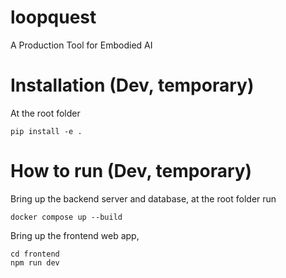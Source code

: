 # loopquest

A Production Tool for Embodied AI

# Installation (Dev, temporary)

At the root folder

```
pip install -e .
```

# How to run (Dev, temporary)

Bring up the backend server and database, at the root folder run

```
docker compose up --build
```

Bring up the frontend web app,

```
cd frontend
npm run dev
```
